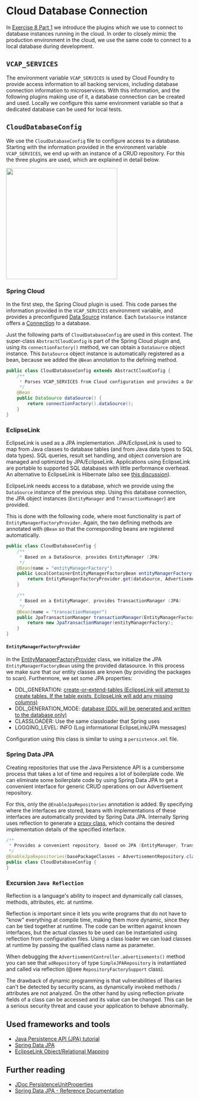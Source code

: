# Cloud Database Connection

In [Exercise 8 Part 1](../ConnectDatabase/Exercise_8_Part1_ConfigurePersistence.md) we introduce the plugins which we use to
connect to database instances running in the cloud. In order to closely mimic the production environment in the cloud, we use
the same code to connect to a local database during development.

## `VCAP_SERVICES`
The environment variable `VCAP_SERVICES` is used by Cloud Foundry to provide access information to all backing services, including database connection information to microservices.
With this information, and the following plugins making use of it, a database connection can be created and used.
Locally we configure this same environment variable so that a dedicated database can be used for local tests.

## `CloudDatabaseConfig`
We use the `CloudDatabaseConfig` file to configure access to a database. Starting with the information provided in the
environment variable `VCAP_SERVICES`, we end up with an instance of a CRUD repository.
For this the three plugins are used, which are explained in detail below.

<img src="https://github.com/ccjavadev/cc-coursematerial/blob/master/Z_ReuseImages/images/DBConnectionSetup.png" height="300" />

### Spring Cloud
In the first step, the Spring Cloud plugin is used. This code parses the information provided in the `VCAP_SERVICES`
environment variable, and provides a preconfigured [Data Source](http://docs.oracle.com/javase/8/docs/api/javax/sql/DataSource.html) instance. Each `DataSource` instance offers
a [Connection](http://docs.oracle.com/javase/8/docs/api/java/sql/Connection.html) to a database.

Just the following parts of `CloudDatabaseConfig` are used in this context.
The super-class `AbstractCloudConfig` is part of the Spring Cloud plugin and, using its `connectionFactory()` method, we can obtain a `DataSource` object instance.
This `DataSource` object instance is automatically registered as a bean, because we added the `@Bean` annotation to the defining method.

```java
public class CloudDatabaseConfig extends AbstractCloudConfig {
    /**
     * Parses VCAP_SERVICES from Cloud configuration and provides a DataSource.
     */
    @Bean
    public DataSource dataSource() {
        return connectionFactory().dataSource();
    }
}
```

### EclipseLink
EclipseLink is used as a JPA implementation.
JPA/EclipseLink is used to map from Java classes to database tables (and from Java data types to SQL data types).
SQL queries, result set handling, and object conversion are managed and optimized by JPA/EclipseLink.
Applications using EclipseLink are portable to supported SQL databases with little performance overhead.
An alternative to EclipseLink is Hibernate (also see [this discussion](/_Internals/Tool_Decisions.md#eclipselink-vs-hibernate)).

EclipseLink needs access to a database, which we provide using the `DataSource` instance of the previous step.
Using this database connection, the JPA object instances (`EntityManager` and `TransactionManager`) are provided.

This is done with the following code, where most functionality is part of `EntityManagerFactoryProvider`.
Again, the two defining methods are annotated with `@Bean` so that the corresponding beans are registered automatically.

```java
public class CloudDatabaseConfig {
    /**
     * Based on a DataSource, provides EntityManager (JPA)
     */
    @Bean(name = "entityManagerFactory")
    public LocalContainerEntityManagerFactoryBean entityManagerFactory(DataSource dataSource) {
        return EntityManagerFactoryProvider.get(dataSource, Advertisement.class.getPackage().getName());
    }

    /**
     * Based on a EntityManager, provides TransactionManager (JPA)
     */
    @Bean(name = "transactionManager")
    public JpaTransactionManager transactionManager(EntityManagerFactory entityManagerFactory) {
        return new JpaTransactionManager(entityManagerFactory);
    }
}
```

#### `EntityManagerFactoryProvider`

In the [EntityManagerFactoryProvider](https://github.wdf.sap.corp/raw/cc-java/cc-bulletinboard-ads-spring-webmvc/solution-8-1-Configure-Persistence/src/main/java/com/sap/bulletinboard/ads/util/EntityManagerFactoryProvider.java) class, we initialize the JPA `EntityManagerFactoryBean` using the provided datasource.
In this process we make sure that our entity classes are known (by providing the packages to scan).
Furthermore, we set some JPA properties:
 * DDL_GENERATION: [create-or-extend-tables (EclipseLink will attempt to create tables. If the table exists, EclipseLink will add any missing columns)](http://www.eclipse.org/eclipselink/documentation/2.5/jpa/extensions/p_ddl_generation.htm)
 * DDL_GENERATION_MODE: [database (DDL will be generated and written to the database only)](http://www.eclipse.org/eclipselink/documentation/2.5/jpa/extensions/p_ddl_generation_output_mode.htm#BABCDHBB)
 * CLASSLOADER: Use the same classloader that Spring uses
 * LOGGING_LEVEL: INFO (Log informational EclipseLink/JPA messages)

Configuration using this class is similar to using a `persistence.xml` file.

### Spring Data JPA
Creating repositories that use the Java Persistence API is a cumbersome process that takes a lot of time and requires a
lot of boilerplate code.
We can eliminate some boilerplate code by using Spring Data JPA to get a convenient interface for generic CRUD operations
on our Advertisement repository.

For this, only the `@EnableJpaRepositories` annotation is added. By specifying where the interfaces are stored, beans with implementations of these interfaces are automatically provided by Spring Data JPA.
Internally Spring uses reflection to generate a [proxy class](https://docs.oracle.com/javase/7/docs/api/java/lang/reflect/Proxy.html), which contains the desired implementation details of the specified interface.
```java
/**
 * Provides a convenient repository, based on JPA (EntityManager, TransactionManager).
 */
@EnableJpaRepositories(basePackageClasses = AdvertisementRepository.class)
public class CloudDatabaseConfig {
}
```

### Excursion `Java Reflection`
Reflection is a language's ability to inspect and dynamically call classes, methods, attributes, etc. at runtime. 

Reflection is important since it lets you write programs that do not have to "know" everything at compile time, making them more dynamic, since they can be tied together at runtime. The code can be written against known interfaces, but the actual classes to be used can be instantiated using reflection from configuration files. Using a class loader we can load classes at runtime by passing the qualified class name as parameter.

When debugging the `AdvertisementController.advertisements()` method you can see that `adRepository` of type `SimpleJPARepository` is instantiated and called via reflection (@see `RepositoryFactorySupport` class).

The drawback of dynamic programming is that vulnerabilities of libaries can't be detected by security scans, as dynamically invoked methods / attributes are not analyzed. On the other hand by using reflection private fields of a class can be accessed and its value can be changed. This can be a serious security threat and cause your application to behave abnormally.


## Used frameworks and tools
- [Java Persistence API (JPA) tutorial](http://docs.oracle.com/javaee/6/tutorial/doc/bnbpz.html) 
- [Spring Data JPA](http://projects.spring.io/spring-data-jpa/)
- [EclipseLink Object/Relational Mapping](http://www.eclipse.org/eclipselink/)

## Further reading
- [JDoc PersistenceUnitProperties](https://eclipse.org/eclipselink/api/2.0/org/eclipse/persistence/config/PersistenceUnitProperties.html)
- [Spring Data JPA - Reference Documentation](http://docs.spring.io/spring-data/jpa/docs/1.8.0.M1/reference/html/#repositories.query-methods.query-creation)

